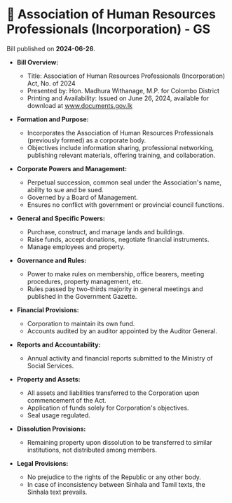 # 📄  Association of Human Resources Professionals (Incorporation) - GS

Bill published on **2024-06-26**.

- **Bill Overview:**
  - Title: Association of Human Resources Professionals (Incorporation) Act, No. of 2024
  - Presented by: Hon. Madhura Withanage, M.P. for Colombo District
  - Printing and Availability: Issued on June 26, 2024, available for download at www.documents.gov.lk

- **Formation and Purpose:**
  - Incorporates the Association of Human Resources Professionals (previously formed) as a corporate body.
  - Objectives include information sharing, professional networking, publishing relevant materials, offering training, and collaboration.

- **Corporate Powers and Management:**
  - Perpetual succession, common seal under the Association's name, ability to sue and be sued.
  - Governed by a Board of Management.
  - Ensures no conflict with government or provincial council functions.

- **General and Specific Powers:**
  - Purchase, construct, and manage lands and buildings.
  - Raise funds, accept donations, negotiate financial instruments.
  - Manage employees and property.

- **Governance and Rules:**
  - Power to make rules on membership, office bearers, meeting procedures, property management, etc.
  - Rules passed by two-thirds majority in general meetings and published in the Government Gazette.

- **Financial Provisions:**
  - Corporation to maintain its own fund.
  - Accounts audited by an auditor appointed by the Auditor General.

- **Reports and Accountability:**
  - Annual activity and financial reports submitted to the Ministry of Social Services.

- **Property and Assets:**
  - All assets and liabilities transferred to the Corporation upon commencement of the Act.
  - Application of funds solely for Corporation's objectives.
  - Seal usage regulated.

- **Dissolution Provisions:**
  - Remaining property upon dissolution to be transferred to similar institutions, not distributed among members.

- **Legal Provisions:**
  - No prejudice to the rights of the Republic or any other body.
  - In case of inconsistency between Sinhala and Tamil texts, the Sinhala text prevails.

